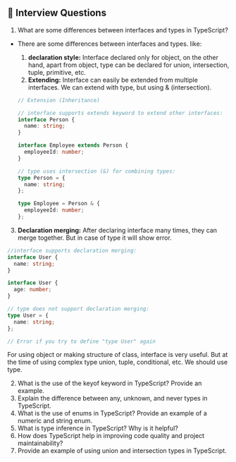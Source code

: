 ## 🎯 Interview Questions

1. What are some differences between interfaces and types in TypeScript?

- There are some differences between interfaces and types. like:

  1. **declaration style:** Interface declared only for object, on the other hand, apart from object, type can be declared for union, intersection, tuple, primitive, etc.
  2. **Extending:** Interface can easily be extended from multiple interfaces. We can extend with type, but using & (intersection).

  ```typescript
  // Extension (Inheritance)

  // interface supports extends keyword to extend other interfaces:
  interface Person {
    name: string;
  }

  interface Employee extends Person {
    employeeId: number;
  }

  // type uses intersection (&) for combining types:
  type Person = {
    name: string;
  };

  type Employee = Person & {
    employeeId: number;
  };
  ```

3. **Declaration merging:** After declaring interface many times, they can merge together. But in case of type it will show error.

```typescript
//interface supports declaration merging:
interface User {
  name: string;
}

interface User {
  age: number;
}

// type does not support declaration merging:
type User = {
  name: string;
};

// Error if you try to define "type User" again
```

For using object or making structure of class, interface is very useful. But at the time of using complex type union, tuple, conditional, etc. We should use type.

2. What is the use of the keyof keyword in TypeScript? Provide an example.
3. Explain the difference between any, unknown, and never types in TypeScript.
4. What is the use of enums in TypeScript? Provide an example of a numeric and string enum.
5. What is type inference in TypeScript? Why is it helpful?
6. How does TypeScript help in improving code quality and project maintainability?
7. Provide an example of using union and intersection types in TypeScript.

